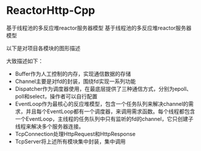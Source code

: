 # ReactorHttp-Cpp
 基于线程池的多反应堆reactor服务器模型
 基于线程池的多反应堆reactor服务器模型

以下是对项目各模块的图形描述


大致描述如下：

- Buffer作为人工控制的内存，实现通信数据的存储
- Channel主要是对fd的封装，围绕fd实现一系列功能
- Dispatcher作为调度器使用，在最底层提供了三种通信方式，分别为epoll、poll和select，操作者可以自行配置
- EventLoop作为最核心的反应堆模型，包含一个任务队列来解决channel的需求，并且每个EventLoop都有一个调度器，来调用需求函数。每个线程都包含一个EventLoop，主线程的任务队列中只有监听的fd的channel，它只创建子线程来解决多个服务器连接。
- TcpConnection处理HttpRequest和HttpResponse
- TcpServer将上述所有模块集中封装，集中调用
